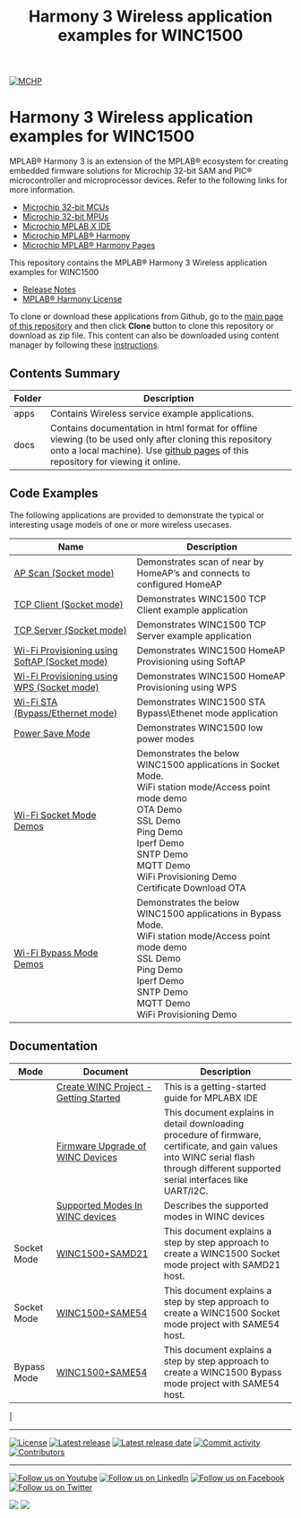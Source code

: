 ﻿---
title: Harmony 3 Wireless application examples for WINC1500
nav_order: 1
has_children: true
has_toc: false
---
[![MCHP](https://www.microchip.com/ResourcePackages/Microchip/assets/dist/images/logo.png)](https://www.microchip.com)

# Harmony 3 Wireless application examples for WINC1500

MPLAB® Harmony 3 is an extension of the MPLAB® ecosystem for creating embedded firmware solutions for Microchip 32-bit SAM and PIC® microcontroller and microprocessor devices.  Refer to the following links for more information.

- [Microchip 32-bit MCUs](https://www.microchip.com/design-centers/32-bit)
- [Microchip 32-bit MPUs](https://www.microchip.com/design-centers/32-bit-mpus)
- [Microchip MPLAB X IDE](https://www.microchip.com/mplab/mplab-x-ide)
- [Microchip MPLAB® Harmony](https://www.microchip.com/mplab/mplab-harmony)
- [Microchip MPLAB® Harmony Pages](https://microchip-mplab-harmony.github.io/)

This repository contains the MPLAB® Harmony 3 Wireless application examples for WINC1500
- [Release Notes](release_notes.md)
- [MPLAB® Harmony License](mplab_harmony_license.md)

To clone or download these applications from Github, go to the [main page of this repository](https://github.com/Microchip-MPLAB-Harmony/wireless_apps_winc1500) and then click **Clone** button to clone this repository or download as zip file.
This content can also be downloaded using content manager by following these [instructions](https://github.com/Microchip-MPLAB-Harmony/contentmanager/wiki).

## Contents Summary

| Folder     | Description                             |
| ---        | ---                                     |
| apps       | Contains Wireless service example applications. |
| docs       | Contains documentation in html format for offline viewing (to be used only after cloning this repository onto a local machine). Use [github pages](https://microchip-mplab-harmony.github.io/wireless_apps_winc1500/) of this repository for viewing it online. |


## Code Examples

The following applications are provided to demonstrate the typical or interesting usage models of one or more wireless usecases.

| Name | Description |
| ---- | ----------- |
|[AP Scan (Socket mode)](apps/ap_scan/readme.md)|Demonstrates scan of near by HomeAP’s and connects to configured HomeAP|
|[TCP Client (Socket mode)](apps/tcp_client/readme.md)|Demonstrates WINC1500 TCP Client example application|
|[TCP Server (Socket mode) ](apps/wifi_tcp_server_in_softap/readme.md)|Demonstrates WINC1500 TCP Server example application|
|[Wi-Fi Provisioning using SoftAP (Socket mode)](apps/wifi_provisioning_via_softap/readme.md)|Demonstrates WINC1500 HomeAP Provisioning using SoftAP |
|[Wi-Fi Provisioning using WPS (Socket mode)](apps/wifi_provisioning_via_wps/readme.md)|Demonstrates WINC1500 HomeAP Provisioning using WPS|
|[Wi-Fi STA (Bypass/Ethernet mode)](apps/wifi_winc_sta_bypass/readme.md)|Demonstrates WINC1500 STA Bypass\Ethenet mode application|
|[Power Save Mode](apps/power_save_mode_example/readme.md)|Demonstrates WINC1500 low power modes|
|[Wi-Fi Socket Mode Demos ](apps/wifi_socket_demos/readme.md)|Demonstrates the below WINC1500 applications in Socket Mode. <br>WiFi station mode/Access point mode demo <br>OTA Demo <br>SSL Demo <br>Ping Demo <br>Iperf Demo <br>SNTP Demo <br>MQTT Demo <br>WiFi Provisioning Demo <br>Certificate Download OTA |
|[Wi-Fi Bypass Mode Demos ](apps/wifi_bypass_demos/readme.md)|Demonstrates the below WINC1500 applications in Bypass Mode. <br>WiFi station mode/Access point mode demo <br>SSL Demo <br>Ping Demo <br>Iperf Demo <br>SNTP Demo <br>MQTT Demo <br>WiFi Provisioning Demo  |

## Documentation

| Mode       | Document| Description                             |
| ----        | ----    |---                                 |
| | [Create WINC Project - Getting Started](apps/getting_started/create_winc_project_from_scratch.md)  | This is a getting-started guide for MPLABX IDE |
| | [Firmware Upgrade of WINC Devices ](apps/getting_started/winc_firmware_upgrade.md) | This document explains in detail downloading procedure of firmware, certificate, and gain values into WINC serial flash through different supported serial interfaces like UART/I2C. |
| | [Supported Modes In WINC devices](apps/getting_started/winc_supported_modes.md) | Describes the supported modes in WINC devices |
|Socket Mode| [WINC1500+SAMD21](apps/wifi_socket_demos/winc_samd21_socketmode_from_scratch.md)| This document explains a step by step approach to create a WINC1500 Socket mode project with SAMD21 host.|
|Socket Mode|[WINC1500+SAME54](apps/wifi_socket_demos/winc_same54_socketmode_from_scratch.md)|This document explains a step by step approach to create a WINC1500 Socket mode project with SAME54 host.|
|Bypass Mode|[WINC1500+SAME54](apps/wifi_bypass_demos/winc1500_same54_bypassmode_from_scratch.md)|This document explains a step by step approach to create a WINC1500 Bypass mode project with SAME54 host. |
| 

____

[![License](https://img.shields.io/badge/license-Harmony%20license-orange.svg)](https://github.com/Microchip-MPLAB-Harmony/wireless_apps_winc1500/blob/master/mplab_harmony_license.md)
[![Latest release](https://img.shields.io/github/release/Microchip-MPLAB-Harmony/wireless_apps_winc1500.svg)](https://github.com/Microchip-MPLAB-Harmony/wireless_apps_winc1500/releases/latest)
[![Latest release date](https://img.shields.io/github/release-date/Microchip-MPLAB-Harmony/wireless_apps_winc1500.svg)](https://github.com/Microchip-MPLAB-Harmony/wireless_apps_winc1500/releases/latest)
[![Commit activity](https://img.shields.io/github/commit-activity/y/Microchip-MPLAB-Harmony/wireless_apps_winc1500.svg)](https://github.com/Microchip-MPLAB-Harmony/wireless_apps_winc1500/graphs/commit-activity)
[![Contributors](https://img.shields.io/github/contributors-anon/Microchip-MPLAB-Harmony/wireless_apps_winc1500.svg)]()

____

[![Follow us on Youtube](https://img.shields.io/badge/Youtube-Follow%20us%20on%20Youtube-red.svg)](https://www.youtube.com/user/MicrochipTechnology)
[![Follow us on LinkedIn](https://img.shields.io/badge/LinkedIn-Follow%20us%20on%20LinkedIn-blue.svg)](https://www.linkedin.com/company/microchip-technology)
[![Follow us on Facebook](https://img.shields.io/badge/Facebook-Follow%20us%20on%20Facebook-blue.svg)](https://www.facebook.com/microchiptechnology/)
[![Follow us on Twitter](https://img.shields.io/twitter/follow/MicrochipTech.svg?style=social)](https://twitter.com/MicrochipTech)

[![](https://img.shields.io/github/stars/Microchip-MPLAB-Harmony/wireless_apps_winc1500.svg?style=social)]()
[![](https://img.shields.io/github/watchers/Microchip-MPLAB-Harmony/wireless_apps_winc1500.svg?style=social)]()